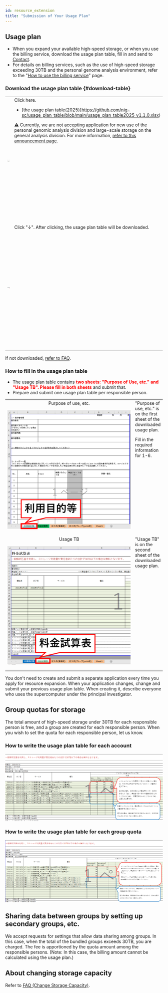 ```yaml
---
id: resource_extension
title: "Submission of Your Usage Plan"
---
```


## Usage plan


- When you expand your available high-speed storage, or when you use the billing service, download the usage plan table, fill in and send to [Contact](/application/reference).
- For details on billing services, such as the use of high-speed storage exceeding 30TB and the personal genome analysis environment, refer to the "[How to use the billing service](/application/billing_services)" page.

### Download the usage plan table {#download-table}

<table>
<tr>
<td width="400" height="400" align="center">

![](usageTB_plain.png)


</td>
<td valign="top">
Click here.

- [the usage plan table(2025)]https://github.com/nig-sc/usage_plan_table/blob/main/usage_plan_table2025_v1.1.0.xlsx)

<p>&#x26A0; Currently, we are not accepting application for new use of the personal genomic analysis division and large-scale storage on the general analysis division. For more information, <a href="https://sc.ddbj.nig.ac.jp/en/blog/2022-05-13-suspension-of-applications">refer to this announcement page</a>.</p>
</td>
</tr>
<tr>
<td width="400" height="400" align="center">

![](usageTB_plain_DL.png)


</td>
<td valign="top">
Click "↓". After clicking, the usage plan table will be downloaded.

</td>
</tr>
</table>

If not downloaded, [refer to FAQ](/guides/FAQ/faq_application/faq_usage_plan/).

### How to fill in the usage plan table 

- The usage plan table contains <font color="red"><b>two sheets: "Purpose of Use, etc." and "Usage TB". Please fill in both sheets</b></font> and submit that.
- Prepare and submit one usage plan table per responsible person. 

<table>
<tr>
<td width="400" height="400" align="center">
Purpose of use, etc.

![](purpose_of_use_etc.png)

</td>
<td valign="top">
"Purpose of use, etc." is on the first sheet of the downloaded usage plan.

Fill in the required information for 1-6.
</td>
</tr>
<tr>
<td width="400" height="400" align="center">
Usage TB

![](usageTB.png)

</td>
<td valign="top">
"Usage TB" is on the second sheet of the downloaded usage plan.
</td>

</tr>
</table>

You don't need to create and submit a separate application every time you apply for resource expansion. When your application changes, change and submit your previous usage plan table. When creating it, describe everyone who uses the supercomputer under the principal investigator.

## Group quotas for storage

The total amount of high-speed storage under 30TB for each responsible person is free, and a group are created for each responsible person. When you wish to set the quota for each responsible person, let us know.

### How to write the usage plan table for each account
![](usage_plan_table1.png)

### How to write the usage plan table for each group quota
![](usage_plan_table2.png)


## Sharing data between groups by setting up secondary groups, etc.

We accept requests for settings that allow data sharing among groups. In this case, when the total of the bundled groups exceeds 30TB, you are charged. The fee is apportioned by the quota amount among the responsible persons. (Note: In this case, the billing amount cannot be calculated using the usage plan.)


## About changing storage capacity

Refer to [FAQ (Change Storage Capacity)](/guides/FAQ/faq_application/faq_change_storagecapacity/).
